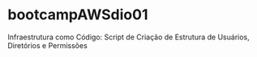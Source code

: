 # bootcampAWSdio01
Infraestrutura como Código: Script de Criação de Estrutura de Usuários, Diretórios e Permissões
